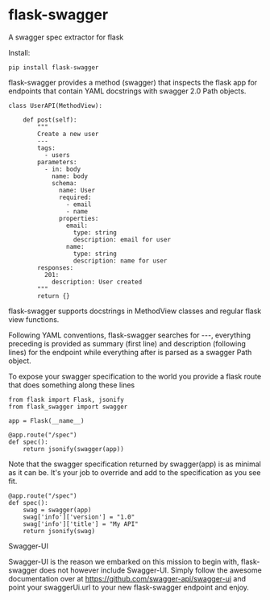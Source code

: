 # flask-swagger
A swagger spec extractor for flask

Install:
````
pip install flask-swagger
````
flask-swagger provides a method (swagger) that inspects the flask app for endpoints that contain YAML docstrings with swagger 2.0 Path objects. 

````
class UserAPI(MethodView):

    def post(self):
        """
        Create a new user
        ---
        tags:
          - users
        parameters:
          - in: body
            name: body
            schema:
              name: User
              required:
                - email
                - name
              properties:
                email:
                  type: string
                  description: email for user
                name:
                  type: string
                  description: name for user
        responses:
          201:
            description: User created
        """
        return {}

````
flask-swagger supports docstrings in MethodView classes and regular flask view functions.

Following YAML conventions, flask-swagger searches for ---, everything preceding is provided as summary (first line) and description (following lines) for the endpoint while everything after is parsed as a swagger Path object.

To expose your swagger specification to the world you provide a flask route that does something along these lines

````
from flask import Flask, jsonify
from flask_swagger import swagger

app = Flask(__name__)

@app.route("/spec")
def spec():
    return jsonify(swagger(app))

````

Note that the swagger specification returned by swagger(app) is as minimal as it can be. It's your job to override and add to the specification as you see fit.
````
@app.route("/spec")
def spec():
    swag = swagger(app)
    swag['info']['version'] = "1.0"
    swag['info']['title'] = "My API"
    return jsonify(swag)

````


Swagger-UI

Swagger-UI is the reason we embarked on this mission to begin with, flask-swagger does not however include Swagger-UI. Simply follow the awesome documentation over at https://github.com/swagger-api/swagger-ui and point your swaggerUi.url to your new flask-swagger endpoint and enjoy.





